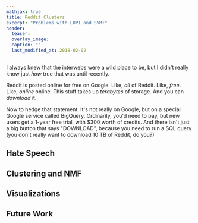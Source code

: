 ```yaml
---
mathjax: true
title: Reddit Clusters
excerpt: "Problems with LUPI and SVM+"
header:
  teaser: 
  overlay_image: 
  caption: ""
  last_modified_at: 2018-02-02
---
```


I always knew that the interwebs were a wild place to be, but I didn't really
know just _how_ true that was until recently.

Reddit is posted online for free on Google. Like, _all_ of Reddit. Like, _free_.
Like, _online_ online. This stuff takes up _terabytes_ of storage. And you can
_download_ it.

Now to hedge that statement. It's not really on Google, but on a special Google
service called BigQuery. Ordinarily, you'd need to pay, but new users get a
1-year free trial, with $300 worth of credits. And there isn't just a big button
that says "DOWNLOAD", because you need to run a SQL query (you don't really want
to download 10 TB of Reddit, do you?)

## Hate Speech

## Clustering and NMF

## Visualizations

## Future Work
